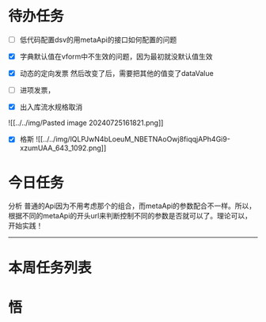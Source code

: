 # 待办任务
- [ ] 低代码配置dsv的用metaApi的接口如何配置的问题
- [x] 字典默认值在vform中不生效的问题，因为最初就没默认值生效
- [x] 动态的定向发票 然后改变了后，需要把其他的值变了dataValue
- [ ] 进项发票，

- [x] 出入库流水规格取消

![[../../img/Pasted image 20240725161821.png]]

- [x] 格斯
![[../../img/lQLPJwN4bLoeuM_NBETNAoOwj8fiqqjAPh4Gi9-xzumUAA_643_1092.png]]
# 今日任务
分析
普通的Api因为不用考虑那个的组合，而metaApi的参数配合不一样。所以，根据不同的metaApi的开头url来判断控制不同的参数是否就可以了。理论可以，开始实践！




------
# 本周任务列表



# 悟